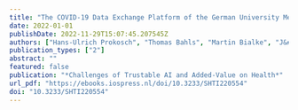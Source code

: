 ```yaml
---
title: "The COVID-19 Data Exchange Platform of the German University Medicine"
date: 2022-01-01
publishDate: 2022-11-29T15:07:45.207545Z
authors: ["Hans-Ulrich Prokosch", "Thomas Bahls", "Martin Bialke", "J&#252 Eils", " rgen", "Christian Fegeler", "Julian Gruendner", "Birger Haarbrandt", "Christopher Hampf", "Wolfgang Hoffmann", "Hauke Hund", "Marvin Kampf", "Lorenz A. Kapsner", "Piotr Kasprzak", "Oliver Kohlbacher", "Dagmar Krefting", "Jonathan M. Mang", "Michael Marschollek", "Sebastian Mate", " M&#252", "Armin Ller", "Fabian Prasser", "Julian Sass", "Sebastian Semler", "Holger Stenzhorn", "Sylvia Thun", "Sven Zenker", "Roland Eils"]
publication_types: ["2"]
abstract: ""
featured: false
publication: "*Challenges of Trustable AI and Added-Value on Health*"
url_pdf: "https://ebooks.iospress.nl/doi/10.3233/SHTI220554"
doi: "10.3233/SHTI220554"
---
```


